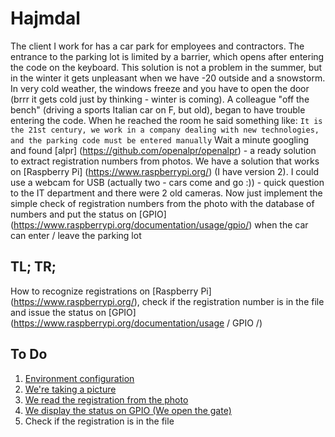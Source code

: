 # Hajmdal

The client I work for has a car park for employees and contractors.
The entrance to the parking lot is limited by a barrier, which opens after entering the code on the keyboard.
This solution is not a problem in the summer, but in the winter it gets unpleasant when we have -20 outside and a snowstorm.
In very cold weather, the windows freeze and you have to open the door (brrr it gets cold just by thinking - winter is coming).
A colleague "off the bench" (driving a sports Italian car on F, but old), began to have trouble entering the code.
When he reached the room he said something like:
`It is the 21st century, we work in a company dealing with new technologies, and the parking code must be entered manually`
Wait a minute googling and found [alpr] (https://github.com/openalpr/openalpr) - a ready solution to extract registration numbers from photos.
We have a solution that works on [Raspberry Pi] (https://www.raspberrypi.org/) (I have version 2).
I could use a webcam for USB (actually two - cars come and go :)) - quick question to the IT department and there were 2 old cameras.
Now just implement the simple check of registration numbers from the photo with the database of numbers and put the status on [GPIO] (https://www.raspberrypi.org/documentation/usage/gpio/) when the car can enter / leave the parking lot

## TL; TR;

How to recognize registrations on [Raspberry Pi] (https://www.raspberrypi.org/), check if the registration number is in the file and issue the status on [GPIO] (https://www.raspberrypi.org/documentation/usage / GPIO /)

## To Do

1. [Environment configuration](gitlab-runner)
2. [We're taking a picture](take-a-photo.md)
3. [We read the registration from the photo](read-the-plates.md)
4. [We display the status on GPIO (We open the gate)](open-gate.md)
5. Check if the registration is in the file
